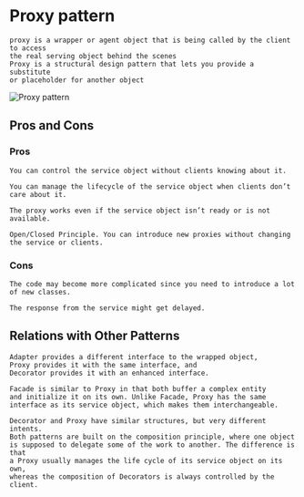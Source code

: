 # Proxy pattern
```
proxy is a wrapper or agent object that is being called by the client to access
the real serving object behind the scenes
Proxy is a structural design pattern that lets you provide a substitute 
or placeholder for another object
```
![Proxy pattern](http://1.bp.blogspot.com/-loS_pLgGkhA/UGX10EWQB1I/AAAAAAAAAb4/ybrL-SmQ1ac/s1600/proxyDesignPatternExample.gif)

## Pros and Cons
### Pros
```
You can control the service object without clients knowing about it.
```
```
You can manage the lifecycle of the service object when clients don’t care about it.
```
```
The proxy works even if the service object isn’t ready or is not available.
```
```
Open/Closed Principle. You can introduce new proxies without changing 
the service or clients.
```
### Cons
```
The code may become more complicated since you need to introduce a lot of new classes.
```
```
The response from the service might get delayed.
```
## Relations with Other Patterns
```
Adapter provides a different interface to the wrapped object, 
Proxy provides it with the same interface, and 
Decorator provides it with an enhanced interface.
```
```
Facade is similar to Proxy in that both buffer a complex entity
and initialize it on its own. Unlike Facade, Proxy has the same
interface as its service object, which makes them interchangeable.
```
```
Decorator and Proxy have similar structures, but very different intents.
Both patterns are built on the composition principle, where one object
is supposed to delegate some of the work to another. The difference is that 
a Proxy usually manages the life cycle of its service object on its own, 
whereas the composition of Decorators is always controlled by the client.
```





